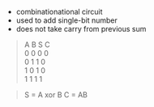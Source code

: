 - combinationational circuit
- used to add single-bit number
- does not take carry from previous sum
> A B S C\
> 0 0 0  0\
> 0 1 1  0\
> 1 0 1  0\
> 1 1 1  1 

> S = A xor B
> C = AB
